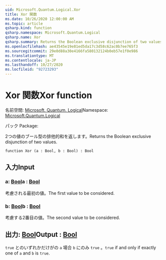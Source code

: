 ```yaml
---
uid: Microsoft.Quantum.Logical.Xor
title: Xor 関数
ms.date: 10/26/2020 12:00:00 AM
ms.topic: article
qsharp.kind: function
qsharp.namespace: Microsoft.Quantum.Logical
qsharp.name: Xor
qsharp.summary: Returns the Boolean exclusive disjunction of two values.
ms.openlocfilehash: ae43545e19e81ed5da17c3d58c62ac0b7ee765f3
ms.sourcegitcommit: 29e0d88a30e4166fa580132124b0eb57e1f0e986
ms.translationtype: MT
ms.contentlocale: ja-JP
ms.lasthandoff: 10/27/2020
ms.locfileid: "92723293"
---
```

# <a name="xor-function"></a><span data-ttu-id="1be79-102">Xor 関数</span><span class="sxs-lookup"><span data-stu-id="1be79-102">Xor function</span></span>

<span data-ttu-id="1be79-103">名前空間: [Microsoft. Quantum. Logical](xref:Microsoft.Quantum.Logical)</span><span class="sxs-lookup"><span data-stu-id="1be79-103">Namespace: [Microsoft.Quantum.Logical](xref:Microsoft.Quantum.Logical)</span></span>

<span data-ttu-id="1be79-104">パック [](https://nuget.org/packages/)</span><span class="sxs-lookup"><span data-stu-id="1be79-104">Package: [](https://nuget.org/packages/)</span></span>


<span data-ttu-id="1be79-105">2つの値のブール型の排他的和を返します。</span><span class="sxs-lookup"><span data-stu-id="1be79-105">Returns the Boolean exclusive disjunction of two values.</span></span>

```qsharp
function Xor (a : Bool, b : Bool) : Bool
```


## <a name="input"></a><span data-ttu-id="1be79-106">入力</span><span class="sxs-lookup"><span data-stu-id="1be79-106">Input</span></span>

### <a name="a--bool"></a><span data-ttu-id="1be79-107">a: [Bool](xref:microsoft.quantum.lang-ref.bool)</span><span class="sxs-lookup"><span data-stu-id="1be79-107">a : [Bool](xref:microsoft.quantum.lang-ref.bool)</span></span>

<span data-ttu-id="1be79-108">考慮される最初の値。</span><span class="sxs-lookup"><span data-stu-id="1be79-108">The first value to be considered.</span></span>


### <a name="b--bool"></a><span data-ttu-id="1be79-109">b: [Bool](xref:microsoft.quantum.lang-ref.bool)</span><span class="sxs-lookup"><span data-stu-id="1be79-109">b : [Bool](xref:microsoft.quantum.lang-ref.bool)</span></span>

<span data-ttu-id="1be79-110">考慮する2番目の値。</span><span class="sxs-lookup"><span data-stu-id="1be79-110">The second value to be considered.</span></span>



## <a name="output--bool"></a><span data-ttu-id="1be79-111">出力: [Bool](xref:microsoft.quantum.lang-ref.bool)</span><span class="sxs-lookup"><span data-stu-id="1be79-111">Output : [Bool](xref:microsoft.quantum.lang-ref.bool)</span></span>

<span data-ttu-id="1be79-112">`true` とのいずれかだけがの `a` 場合 `b` にのみ `true` 。</span><span class="sxs-lookup"><span data-stu-id="1be79-112">`true` if and only if exactly one of `a` and `b` is `true`.</span></span>